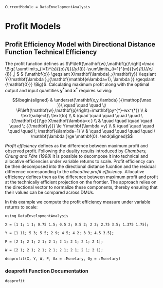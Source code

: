 ```@meta
CurrentModule = DataEnvelopmentAnalysis
```

# Profit Models

## Profit Efficiency Model with Directional Distance Function Technical Efficiency

 The profit function defines as $\Pi\left(\mathbf{w},\mathbf{p}\right)=\max \Big\{ \sum\limits_{i=1}^{s}{{p}_{i}}{{y}_{i}}-\sum\limits_{i=1}^{m}{{w}_{i}}{{x}_{i}} \,|  $
 $ {\mathbf{x}} \geqslant X\mathbf{\lambda},\;{\mathbf{y}} \leqslant Y{\mathbf{\lambda },\;{\mathbf{\mathbf{e\lambda=1}, \lambda }} \geqslant {\mathbf{0}}} \Big\}$. Calculating maximum profit along with the optimal output and input quantities $\mathbf{y^{*}}$and $\mathbf{x^{*}}$ requires solving:

```math
\begin{aligned}
 & \underset{\mathbf{x,y,\lambda} }{\mathop{\max }}\,\quad \quad \quad \;\ \Pi\left(\mathbf{w},\mathbf{p}\right)=\mathbf{py^{*}-wx^{*}}  \\
 & \text{subject}\ \text{to} \\
 & \quad \quad \quad \quad \quad \ {{\mathbf{x}}}\ge X\mathbf{\lambda=x } \\
 & \quad \quad \quad \quad \quad  \; {{\mathbf{y}}}  \le Y\mathbf{\lambda =y} \\
 & \quad \quad \quad \quad \quad \; \mathbf{e\lambda=1} \\
 & \quad \quad \quad \quad \quad \ \mathbf{\lambda }\ge \mathbf{0}.  
\end{aligned}
```

*Profit efficiency* defines as the difference between maximum profit and observed profit. Following the duality results introduced by *Chambers, Chung and Färe (1998)* it is possible to decompose it into technical and allocative efficiencies under variable returns to scale. Profit efficiency can be then decomposed into the directional distance fucntion and the residual difference corresponding to the *allocative profit efficiency*. Allocative efficiency defines then as the difference between maximum profit and profit at the technically efficient projection on the frontier. The approach relies on the directional vector to normalize these components, thereby ensuring that their values can be compared across DMUs.

In this example we compute the profit efficiency measure under variable returns to scale:
```@example revenue
using DataEnvelopmentAnalysis

X = [1 1; 1 1; 0.75 1.5; 0.5 2; 0.5 2; 2 2; 2.75 3.5; 1.375 1.75];

Y = [1 11; 5 3; 5 5; 2 9; 4 5; 4 2; 3 3; 4.5 3.5];

P = [2 1; 2 1; 2 1; 2 1; 2 1; 2 1; 2 1; 2 1];

W = [2 1; 2 1; 2 1; 2 1; 2 1; 2 1; 2 1; 2 1];

deaprofit(X, Y, W, P, Gx = :Monetary, Gy = :Monetary)
```

### deaprofit Function Documentation

```@docs
deaprofit
```
